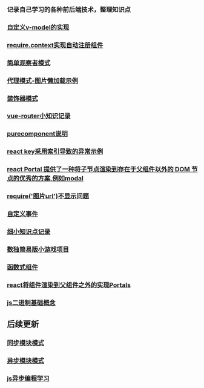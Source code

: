 ### 记录自己学习的各种前后端技术，整理知识点

### [自定义v-model的实现](https://github.com/daiwenyang/time_travel/blob/master/src/v-model%E8%87%AA%E5%AE%9A%E4%B9%89.md)
### [require.context实现自动注册组件](https://github.com/daiwenyang/time_travel/blob/master/src/使用require.context的理解.md)
### [简单观察者模式](https://github.com/daiwenyang/time_travel/blob/master/src/Observer.js)
### [代理模式-图片懒加载示例](https://github.com/daiwenyang/time_travel/blob/master/src/Observer.js)
### [装饰器模式](https://github.com/daiwenyang/time_travel/blob/master/src/decorator.js)
### [vue-router小知识记录](https://github.com/daiwenyang/time_travel/blob/master/src/vue_router.js)
### [purecomponent说明](https://github.com/daiwenyang/time_travel/blob/master/src/react_purecomponent.md)
### [react key采用索引导致的异常示例](https://react.docschina.org/redirect-to-codepen/reconciliation/index-used-as-key)
### [react Portal 提供了一种将子节点渲染到存在于父组件以外的 DOM 节点的优秀的方案,例如modal](https://react.docschina.org/docs/portals.html)
### [require('图片url')不显示问题](https://github.com/daiwenyang/time_travel/blob/master/src/require_image.md)
### [自定义事件](https://github.com/daiwenyang/time_travel/blob/master/src/customerEvent.js)
### [细小知识点记录](https://github.com/daiwenyang/time_travel/blob/master/src/mini_tech.md)
### [数独简易版小游戏项目](https://github.com/daiwenyang/sudoku)
### [函数式组件](https://github.com/daiwenyang/time_travel/blob/master/src/functionComponent.js)
### [react将组件渲染到父组件之外的实现Portals](https://github.com/daiwenyang/time_travel/blob/master/src/portal.md)
### [js二进制基础概念](https://github.com/daiwenyang/time_travel/blob/master/src/binary_basic.md)
## 后续更新
### [同步模块模式]()
### [异步模块模式]()
### [js异步编程学习]()